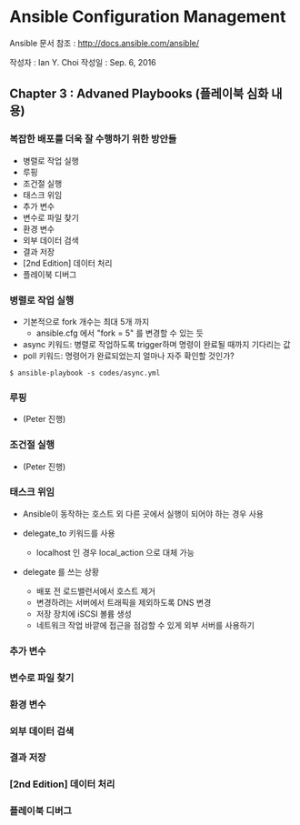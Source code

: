 # Ansible Configuration Management

Ansible 문서 참조 : <http://docs.ansible.com/ansible/>

작성자 : Ian Y. Choi
작성일 : Sep. 6, 2016

## Chapter 3 : Advaned Playbooks (플레이북 심화 내용)

### 복잡한 배포를 더욱 잘 수행하기 위한 방안들

* 병렬로 작업 실행
* 루핑
* 조건절 실행
* 태스크 위임
* 추가 변수
* 변수로 파일 찾기
* 환경 변수
* 외부 데이터 검색
* 결과 저장
* [2nd Edition] 데이터 처리
* 플레이북 디버그

### 병렬로 작업 실행

* 기본적으로 fork 개수는 최대 5개 까지
	* ansible.cfg 에서 "fork = 5" 를 변경할 수 있는 듯
* async 키워드: 병렬로 작업하도록 trigger하며 명령이 완료될 때까지 기다리는 값
* poll 키워드: 명령어가 완료되었는지 얼마나 자주 확인할 것인가?

~~~~
$ ansible-playbook -s codes/async.yml
~~~~

### 루핑

* (Peter 진행)

### 조건절 실행

* (Peter 진행)

### 태스크 위임

* Ansible이 동작하는 호스트 외 다른 곳에서 실행이 되어야 하는 경우 사용
* delegate_to 키워드를 사용
	* localhost 인 경우 local_action 으로 대체 가능

* delegate 를 쓰는 상황
	* 배포 전 로드밸런서에서 호스트 제거
	* 변경하려는 서버에서 트래픽을 제외하도록 DNS 변경
	* 저장 장치에 iSCSI 볼륨 생성
	* 네트워크 작업 바깥에 접근을 점검할 수 있게 외부 서버를 사용하기

### 추가 변수

### 변수로 파일 찾기

### 환경 변수

### 외부 데이터 검색

### 결과 저장

### [2nd Edition] 데이터 처리

### 플레이북 디버그
